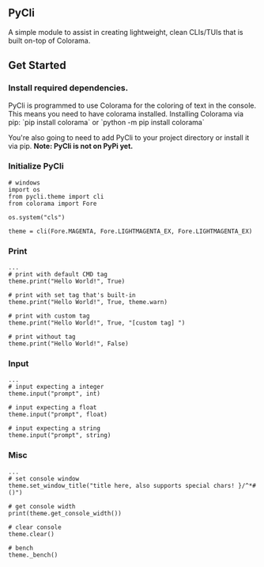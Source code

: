 ## PyCli
A simple module to assist in creating lightweight, clean CLIs/TUIs that is built on-top of Colorama.

## Get Started
### Install required dependencies.
<p>PyCli is programmed to use Colorama for the coloring of text in the console. This means you need to have colorama installed.
Installing Colorama via pip:
`pip install colorama` or `python -m pip install colorama`

You're also going to need to add PyCli to your project directory or install it via pip.
<b>Note: PyCli is not on PyPi yet.</b>
</p>

### Initialize PyCli

```
# windows
import os
from pycli.theme import cli
from colorama import Fore

os.system("cls")

theme = cli(Fore.MAGENTA, Fore.LIGHTMAGENTA_EX, Fore.LIGHTMAGENTA_EX)
```

### Print
```
...
# print with default CMD tag
theme.print("Hello World!", True)

# print with set tag that's built-in
theme.print("Hello World!", True, theme.warn)

# print with custom tag
theme.print("Hello World!", True, "[custom tag] ")

# print without tag
theme.print("Hello World!", False)
```

### Input
```
...
# input expecting a integer
theme.input("prompt", int)

# input expecting a float
theme.input("prompt", float)

# input expecting a string
theme.input("prompt", string)
```

### Misc
```
...
# set console window
theme.set_window_title("title here, also supports special chars! }/^*#()")

# get console width
print(theme.get_console_width())

# clear console
theme.clear()

# bench
theme._bench()
```
